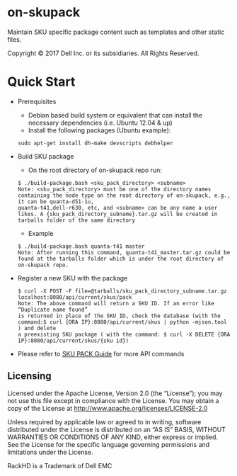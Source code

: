 # on-skupack
Maintain SKU specific package content such as templates and other static files.

Copyright © 2017 Dell Inc. or its subsidiaries.  All Rights Reserved. 

# Quick Start
* Prerequisites

  * Debian based build system or equivalent that can install the necessary dependencies (i.e. Ubuntu 12.04 & up)
  * Install the following packages (Ubuntu example):
  
   ```
   sudo apt-get install dh-make devscripts debhelper
   ```

* Build SKU package

  * On the root directory of on-skupack repo run:

  ```
  $ ./build-package.bash <sku_pack_directory> <subname>
  Note: <sku_pack_directory> must be one of the directory names containing the node type on the root directory of on-skupack, e.g., it can be quanta-d51-1u,
  quanta-t41,dell-r630, etc, and <subname> can be any name a user likes. A {sku_pack_directory_subname}.tar.gz will be created in tarballs folder of the same directory
  ```
  
  * Example
  
  ```
  $ ./build-package.bash quanta-t41 master
  Note: After running this command, quanta-t41_master.tar.gz could be found at the tarballs folder which is under the root directory of on-skupack repo.
  ```
  
* Register a new SKU with the package

  ```
  $ curl -X POST -F file=@tarballs/sku_pack_directory_subname.tar.gz localhost:8080/api/current/skus/pack
  Note: The above command will return a SKU ID. If an error like “Duplicate name found”
  is returned in place of the SKU ID, check the database (with the command:$ curl {ORA IP}:8080/api/current/skus | python -mjson.tool ) and delete
  a preexisting SKU package ( with the command: $ curl -X DELETE {ORA IP}:8080/api/current/skus/{sku id})
  ```

* Please refer to [SKU PACK Guide](http://rackhd.readthedocs.org/en/latest/rackhd/index.html#workflow-sku-support) for more API commands


## Licensing

Licensed under the Apache License, Version 2.0 (the “License”); you may not use this file except in compliance with the License. You may obtain a copy of the License at http://www.apache.org/licenses/LICENSE-2.0

Unless required by applicable law or agreed to in writing, software distributed under the License is distributed on an “AS IS” BASIS, WITHOUT WARRANTIES OR CONDITIONS OF ANY KIND, either express or implied. See the License for the specific language governing permissions and limitations under the License.

RackHD is a Trademark of Dell EMC

